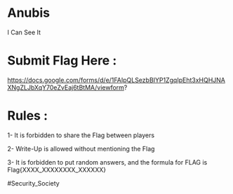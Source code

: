# Anubis
I Can See It

# Submit Flag Here :
https://docs.google.com/forms/d/e/1FAIpQLSezbBIYP1ZgqIpEht3xHQHJNAXNgZLJbXqY70eZvEaj6tBtMA/viewform?


# Rules :
1- It is forbidden to share the Flag between players

2- Write-Up is allowed without mentioning the Flag

3- It is forbidden to put random answers, and the formula for FLAG is Flag{XXXX_XXXXXXXX_XXXXXX}



#Security_Society
